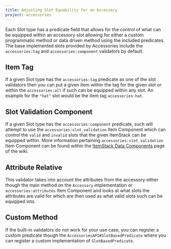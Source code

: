 ```yaml
---
title: Adjusting Slot Equability for an Accessory
project: accessories
---
```


Each Slot type has a predicate field that allows for the control of what can be equipped within an accessory slot allowing for either a custom programmatic method or data driven method using the included predicates. The base implemented slots provided by Accessories include the `accessories:tag` and `accessories:component` validators by default.

## Item Tag

If a given Slot type has the `accessories:tag` predicate as one of the slot validators then you can put a given item within the tag for the given slot or within the `accessories:all` if such can be equipped within any slot. An example for the `"hat"` slot would be the item tag `accessories:hat`.

## Slot Validation Component

If a given Slot type has the `accessories:component` predicate, such will attempt to use the `accessories:slot_validation` Item Component which can control the `valid` and `invalid` slots that the given ItemStack can be equipped within. More information pertaining `accessories:slot_validation` Item Component can be found within the [ItemStack Data Components](./itemstack_components.md) page of the wiki.

## Attribute Relative

This validator takes into account the attributes from the accessory either though the main method on the `Accessory` implementation or `accessories:attributes` Item Component and looks at what slots the attributes are valid for which are then used as what valid slots such can be equipped into.

## Custom Method

If the built-in validators do not work for your use case, you can register a custom predicate though the `AccessoriesAPI#SlotBasedPredicate` where you can register a custom implementation of `SlotBasedPredicate`.
